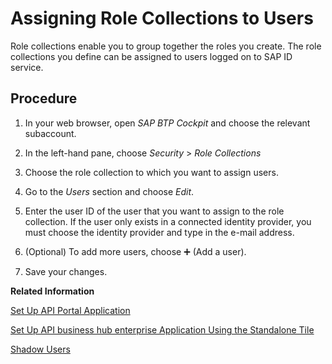 <!-- loio80bb02ed7bf34570b7e8b3ad01aa9ad3 -->

<link rel="stylesheet" type="text/css" href="../../css/sap-icons.css"/>

# Assigning Role Collections to Users

Role collections enable you to group together the roles you create. The role collections you define can be assigned to users logged on to SAP ID service.



## Procedure

1.  In your web browser, open *SAP BTP Cockpit* and choose the relevant subaccount.

2.  In the left-hand pane, choose *Security* \> *Role Collections*

3.  Choose the role collection to which you want to assign users.

4.  Go to the *Users* section and choose *Edit*.

5.  Enter the user ID of the user that you want to assign to the role collection. If the user only exists in a connected identity provider, you must choose the identity provider and type in the e-mail address.

6.  \(Optional\) To add more users, choose :heavy_plus_sign: \(Add a user\).

7.  Save your changes.


**Related Information**  


[Set Up API Portal Application](set-up-api-portal-application-29c281b.md "To create APIs, products, import policy templates, and view applications, set up the API portal application.")

[Set Up API business hub enterprise Application Using the Standalone Tile](set-up-api-business-hub-enterprise-application-using-the-standalone-tile-80c0519.md "To discover, consume and monitor API from a centralized API catalog, set up the API business hub enterprise application.")

[Shadow Users](shadow-users-a0f5fe5.md "Whenever a user authenticates at an application in your subaccount using any identity provider, it’s essential that user-related data provided by the identity provider is stored in the form of shadow users.")

